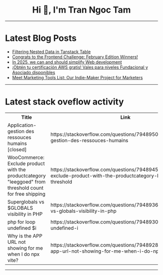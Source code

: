 <h1 align="center">Hi 👋, I'm Tran Ngoc Tam</h1>

---

# Latest Blog Posts 
<!-- BLOG-POST-LIST:START -->
- [Filtering Nested Data in Tanstack Table](https://dev.to/jumbo02/filtering-nested-data-in-tanstack-table-1011)
- [Congrats to the Frontend Challenge: February Edition Winners!](https://dev.to/devteam/congrats-to-the-frontend-challenge-february-edition-winners-3an9)
- [In 2025, we can and should simplify Web development](https://dev.to/greenersoft/in-2025-we-can-and-should-simplify-web-development-2m8c)
- [¡Obtén tu certificación AWS gratis! Vales para niveles Fundacional y Asociado disponibles](https://dev.to/kevinl/obten-tu-certificacion-aws-gratis-vales-para-niveles-fundacional-y-asociado-disponibles-15gh)
- [Meet Marketing Tools List: Our Indie-Maker Project for Marketers](https://dev.to/stan8086/meet-marketing-tools-list-our-indie-maker-project-for-marketers-351h)
<!-- BLOG-POST-LIST:END -->

---

# Latest stack oveflow activity
<table>
  <tr><th>Title</th><th>Link</th></tr>
  <!-- STACKOVERFLOW:START --><tr><td>Application-gestion des ressouces humains [closed]</td><td>https://stackoverflow.com/questions/79489501/application-gestion-des-ressouces-humains</td></tr><tr><td>WooCommerce: Exclude product with the productcategory &quot;leeggoed&quot; from threshold count for free shipping</td><td>https://stackoverflow.com/questions/79489450/woocommerce-exclude-product-with-the-productcategory-leeggoed-from-threshold</td></tr><tr><td>Superglobals vs $GLOBALS visibility in PHP</td><td>https://stackoverflow.com/questions/79489366/superglobals-vs-globals-visibility-in-php</td></tr><tr><td>php for loop undefined $i</td><td>https://stackoverflow.com/questions/79489309/php-for-loop-undefined-i</td></tr><tr><td>Why is the APP URL not showing for me when I do npx vite?</td><td>https://stackoverflow.com/questions/79489287/why-is-the-app-url-not-showing-for-me-when-i-do-npx-vite</td></tr><!-- STACKOVERFLOW:END -->
</table>

---



